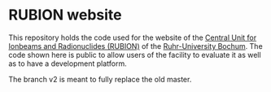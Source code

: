 # RUBION website

This repository holds the code used for the website of the [Central Unit for Ionbeams and Radionuclides (RUBION)](https://www.rubion.rub.de) of the [Ruhr-University
Bochum](http://www.rub.de). The code shown here is public to allow users of the facility to
evaluate it as well as to have a development platform.

The branch v2 is meant to fully replace the old master.
